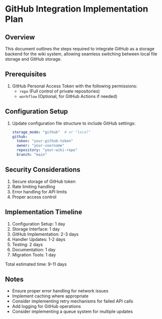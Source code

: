 # GitHub Integration Implementation Plan

## Overview
This document outlines the steps required to integrate GitHub as a storage backend for the wiki system, allowing seamless switching between local file storage and GitHub storage.

## Prerequisites
1. GitHub Personal Access Token with the following permissions:
   - `repo` (Full control of private repositories)
   - `workflow` (Optional, for GitHub Actions if needed)

## Configuration Setup
1. Update configuration file structure to include GitHub settings:
   ```yaml
   storage_mode: "github"  # or "local"
   github:
     token: "your-github-token"
     owner: "your-username"
     repository: "your-wiki-repo"
     branch: "main"
   ```

## Security Considerations
1. Secure storage of GitHub token
2. Rate limiting handling
3. Error handling for API limits
4. Proper access control

## Implementation Timeline
1. Configuration Setup: 1 day
2. Storage Interface: 1 day
3. GitHub Implementation: 2-3 days
4. Handler Updates: 1-2 days
5. Testing: 2 days
6. Documentation: 1 day
7. Migration Tools: 1 day

Total estimated time: 9-11 days

## Notes
- Ensure proper error handling for network issues
- Implement caching where appropriate
- Consider implementing retry mechanisms for failed API calls
- Add logging for GitHub operations
- Consider implementing a queue system for multiple updates 